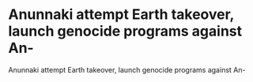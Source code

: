 # Anunnaki attempt Earth takeover, launch genocide programs against An-

Anunnaki attempt Earth takeover, launch genocide programs against An-